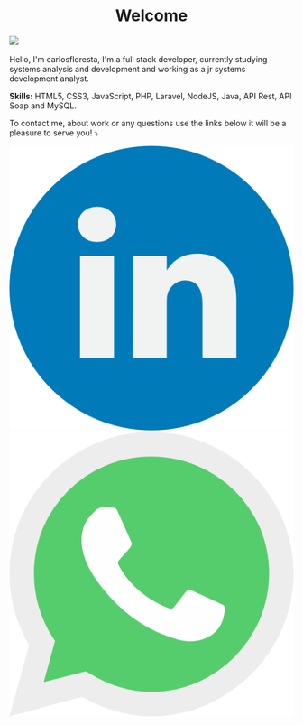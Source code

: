 <h1 style="text-align: center">Welcome</h1>

<img src="https://raw.githubusercontent.com/MicaelliMedeiros/micaellimedeiros/master/image/computer-illustration.png" width="400px" style="text-align: right">

<p style="text-align: left"> 
  Hello, I'm carlosfloresta, I'm a full stack developer, currently studying systems analysis and development and working as a jr systems development analyst.
</p>

<p style="text-align: left">
  <strong>Skills:</strong> HTML5, CSS3, JavaScript, PHP, Laravel, NodeJS, Java, API Rest, API Soap and MySQL.
</p>

<p style="text-align: left">
To contact me, about work or any questions use the links below it will be a pleasure to serve you! ⤵️
</p>

<p style="text-align: left">
  <a target="_blank" width="20%" href="https://www.linkedin.com/in/carlos-henrique-costa/" alt="Linkedin">
  <img src="images/linkedin.png"/></a>

  <a target="_blank" width="20%" href="https://api.whatsapp.com/send?phone=5511955516719&text=Oi%2C%20vim%20pelo%20github" alt="Linkedin">
  <img src="images/whatsapp.png"/></a>
</p>  
